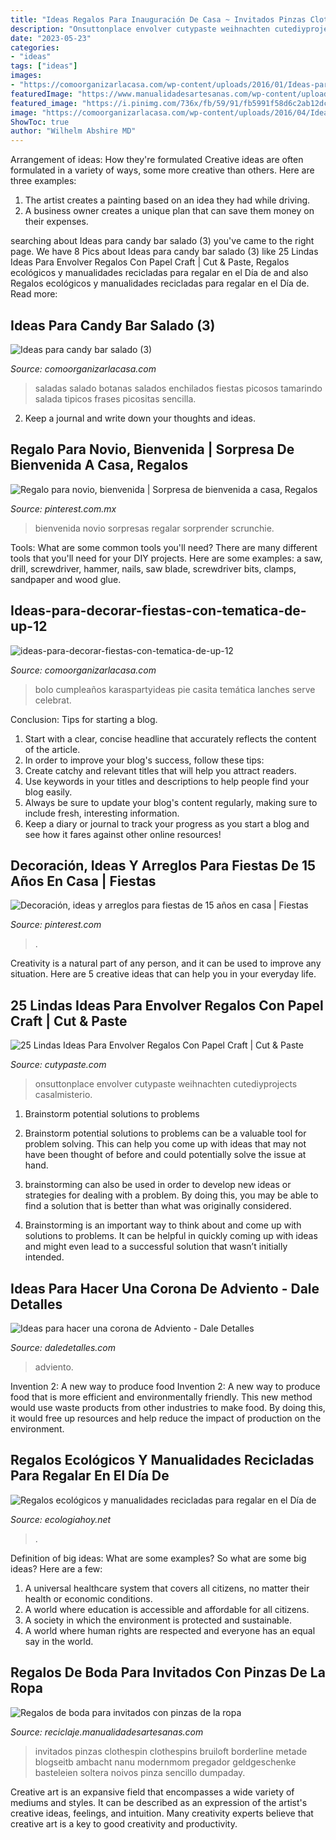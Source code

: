 ```yaml
---
title: "Ideas Regalos Para Inauguración De Casa ~ Invitados Pinzas Clothespin Clothespins Bruiloft Borderline Metade Blogseitb Ambacht Nanu Modernmom Pregador Geldgeschenke Basteleien Soltera Noivos Pinza Sencillo Dumpaday"
description: "Onsuttonplace envolver cutypaste weihnachten cutediyprojects casalmisterio"
date: "2023-05-23"
categories:
- "ideas"
tags: ["ideas"]
images:
- "https://comoorganizarlacasa.com/wp-content/uploads/2016/01/Ideas-para-decorar-fiestas-con-tematica-de-UP-12.jpg"
featuredImage: "https://www.manualidadesartesanas.com/wp-content/uploads/2014/07/regalos-de-boda-para-invitados.jpg"
featured_image: "https://i.pinimg.com/736x/fb/59/91/fb5991f58d6c2ab12dce8f92b1fb996f--ideas-para.jpg"
image: "https://comoorganizarlacasa.com/wp-content/uploads/2016/04/Ideas-para-candy-bar-salado-3.jpg"
ShowToc: true
author: "Wilhelm Abshire MD"
---
```



Arrangement of ideas: How they're formulated
Creative ideas are often formulated in a variety of ways, some more creative than others. Here are three examples:
1. The artist creates a painting based on an idea they had while driving.
2. A business owner creates a unique plan that can save them money on their expenses.

	

		
searching about Ideas para candy bar salado (3) you've came to the right page. We have 8 Pics about Ideas para candy bar salado (3) like 25 Lindas Ideas Para Envolver Regalos Con Papel Craft | Cut &amp; Paste, Regalos ecológicos y manualidades recicladas para regalar en el Día de and also Regalos ecológicos y manualidades recicladas para regalar en el Día de. Read more:
		
    
## Ideas Para Candy Bar Salado (3)

<img loading=lazy src="https://comoorganizarlacasa.com/wp-content/uploads/2016/04/Ideas-para-candy-bar-salado-3.jpg" onerror="this.onerror=null;this.src='https://tse4.mm.bing.net/th?id=OIP.I40rV_-dNotaS7HgotKs8wHaJ4&amp;pid=15.1';" alt="Ideas para candy bar salado (3)">

_Source: comoorganizarlacasa.com_

>saladas salado botanas salados enchilados fiestas picosos tamarindo salada tipicos frases picositas sencilla. 

	

2. Keep a journal and write down your thoughts and ideas.

    
## Regalo Para Novio, Bienvenida | Sorpresa De Bienvenida A Casa, Regalos

<img loading=lazy src="https://i.pinimg.com/736x/96/eb/27/96eb2791015cea1a90e1ba524def345b--ideas-para.jpg" onerror="this.onerror=null;this.src='https://tse2.mm.bing.net/th?id=OIP.VUr-UiDQqnJjjv6YoUtwIwHaJ3&amp;pid=15.1';" alt="Regalo para novio, bienvenida | Sorpresa de bienvenida a casa, Regalos">

_Source: pinterest.com.mx_

>bienvenida novio sorpresas regalar sorprender scrunchie. 

	

Tools: What are some common tools you'll need?
There are many different tools that you'll need for your DIY projects. Here are some examples: a saw, drill, screwdriver, hammer, nails, saw blade, screwdriver bits, clamps, sandpaper and wood glue.

    
## Ideas-para-decorar-fiestas-con-tematica-de-up-12

<img loading=lazy src="https://comoorganizarlacasa.com/wp-content/uploads/2016/01/Ideas-para-decorar-fiestas-con-tematica-de-UP-12.jpg" onerror="this.onerror=null;this.src='https://tse2.mm.bing.net/th?id=OIP.oh5yRA0vS97cwR-Hwd80RwHaLH&amp;pid=15.1';" alt="ideas-para-decorar-fiestas-con-tematica-de-up-12">

_Source: comoorganizarlacasa.com_

>bolo cumpleaños karaspartyideas pie casita temática lanches serve celebrat. 

	

Conclusion: Tips for starting a blog.
1. Start with a clear, concise headline that accurately reflects the content of the article.
2. In order to improve your blog's success, follow these tips: 
3. Create catchy and relevant titles that will help you attract readers. 
4. Use keywords in your titles and descriptions to help people find your blog easily. 
5. Always be sure to update your blog's content regularly, making sure to include fresh, interesting information. 
6. Keep a diary or journal to track your progress as you start a blog and see how it fares against other online resources!

    
## Decoración, Ideas Y Arreglos Para Fiestas De 15 Años En Casa | Fiestas

<img loading=lazy src="https://i.pinimg.com/736x/fb/59/91/fb5991f58d6c2ab12dce8f92b1fb996f--ideas-para.jpg" onerror="this.onerror=null;this.src='https://tse4.mm.bing.net/th?id=OIP.IjxoRAHLYte2R3_K5OH0BgHaE7&amp;pid=15.1';" alt="Decoración, ideas y arreglos para fiestas de 15 años en casa | Fiestas">

_Source: pinterest.com_

>. 

	

Creativity is a natural part of any person, and it can be used to improve any situation. Here are 5 creative ideas that can help you in your everyday life.

    
## 25 Lindas Ideas Para Envolver Regalos Con Papel Craft | Cut &amp; Paste

<img loading=lazy src="https://www.cutypaste.com/wp-content/uploads/2015/12/efe31129ef61a10e93cccc9b41504c2e.jpg" onerror="this.onerror=null;this.src='https://tse4.mm.bing.net/th?id=OIP.URXxInrojZPctngHF7wa6QHaLH&amp;pid=15.1';" alt="25 Lindas Ideas Para Envolver Regalos Con Papel Craft | Cut &amp; Paste">

_Source: cutypaste.com_

>onsuttonplace envolver cutypaste weihnachten cutediyprojects casalmisterio. 

	

1. Brainstorm potential solutions to problems
1. Brainstorm potential solutions to problems can be a valuable tool for problem solving. This can help you come up with ideas that may not have been thought of before and could potentially solve the issue at hand.
2. brainstorming can also be used in order to develop new ideas or strategies for dealing with a problem. By doing this, you may be able to find a solution that is better than what was originally considered.

3. Brainstorming is an important way to think about and come up with solutions to problems. It can be helpful in quickly coming up with ideas and might even lead to a successful solution that wasn’t initially intended.

    
## Ideas Para Hacer Una Corona De Adviento - Dale Detalles

<img loading=lazy src="https://i0.wp.com/www.daledetalles.com/wp-content/uploads/2016/09/corona-de-adviento11.jpg?resize=534,698" onerror="this.onerror=null;this.src='https://tse4.mm.bing.net/th?id=OIP.zKAF8oPNRxg1NnB2r61XnAHaJr&amp;pid=15.1';" alt="Ideas para hacer una corona de Adviento - Dale Detalles">

_Source: daledetalles.com_

>adviento. 

	

Invention 2: A new way to produce food
Invention 2: A new way to produce food that is more efficient and environmentally friendly. This new method would use waste products from other industries to make food. By doing this, it would free up resources and help reduce the impact of production on the environment.

    
## Regalos Ecológicos Y Manualidades Recicladas Para Regalar En El Día De

<img loading=lazy src="http://ecologiahoy.net/wp-content/uploads/2017/09/320874f6dd929ad4ba685ad73738c56c-jute-products.jpg" onerror="this.onerror=null;this.src='https://tse2.mm.bing.net/th?id=OIP.GQ_2s0km9gzK7_8Qyd120AHaJ4&amp;pid=15.1';" alt="Regalos ecológicos y manualidades recicladas para regalar en el Día de">

_Source: ecologiahoy.net_

>. 

	

Definition of big ideas: What are some examples?
So what are some big ideas? Here are a few: 
1. A universal healthcare system that covers all citizens, no matter their health or economic conditions. 
2. A world where education is accessible and affordable for all citizens. 
3. A society in which the environment is protected and sustainable. 
4. A world where human rights are respected and everyone has an equal say in the world.

    
## Regalos De Boda Para Invitados Con Pinzas De La Ropa

<img loading=lazy src="https://www.manualidadesartesanas.com/wp-content/uploads/2014/07/regalos-de-boda-para-invitados.jpg" onerror="this.onerror=null;this.src='https://tse2.mm.bing.net/th?id=OIP.8BL19oMhgFOdzDqpB26pgQHaIn&amp;pid=15.1';" alt="Regalos de boda para invitados con pinzas de la ropa">

_Source: reciclaje.manualidadesartesanas.com_

>invitados pinzas clothespin clothespins bruiloft borderline metade blogseitb ambacht nanu modernmom pregador geldgeschenke basteleien soltera noivos pinza sencillo dumpaday. 

	

Creative art is an expansive field that encompasses a wide variety of mediums and styles. It can be described as an expression of the artist's creative ideas, feelings, and intuition. Many creativity experts believe that creative art is a key to good creativity and productivity.

